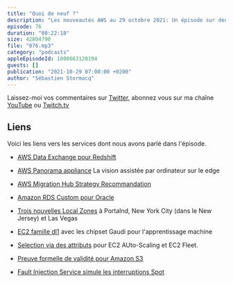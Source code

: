 ```yaml
---
title: "Quoi de neuf ?"
description: "Les nouveautés AWS au 29 octobre 2021: Un épisode sur deux du podcast est consacré à une brève revue des principales nouveautés AWS.  Cette semaine, nous parlons de preuve formelle de programmes pour S3, de vision assistée par ordinateur, de recommandations automatiques pour vous aider à migrer vos applications, de nouveaux types d'instances pour l'apprentissage machine et de deux nouveautés en matière de base de données, une qui concerne Oracle et l'autre MS SQL Server et Postgres."
episode: 76
duration: "00:22:18"
size: 42804790
file: "076.mp3"
category: "podcasts"
appleEpisodeId: 1000663120194
guests: []
publication: "2021-10-29 07:00:00 +0200"
author: "Sébastien Stormacq"
---
```


Laissez-moi vos commentaires sur [Twitter](https://twitter.com/sebsto), abonnez vous sur ma chaîne [YouTube](https://www.youtube.com/sebsto) ou [Twitch.tv](https://www.twitch.tv/sebAWS)

## Liens

Voici les liens vers les services dont nous avons parlé dans l'épisode.

- [AWS Data Exchange pour Redshift](https://aws.amazon.com/blogs/aws/new-aws-data-exchange-for-amazon-redshift/)

- [AWS Panorama appliance](https://aws.amazon.com/blogs/aws/computer-vision-at-the-edge-with-aws-panorama/) La vision assistée par ordinateur sur le edge

- [AWS Migration Hub Strategy Recommandation](https://aws.amazon.com/blogs/aws/new-strategy-recommendations-service-helps-streamline-aws-cloud-migration-and-modernization/)

- [Amazon RDS Custom pour Oracle](https://aws.amazon.com/blogs/aws/amazon-rds-custom-for-oracle-new-control-capabilities-in-database-environment/)

- [Trois nouvelles Local Zones](https://aws.amazon.com/blogs/aws/aws-local-zones-are-now-open-in-las-vegas-new-york-city-and-portland/) à Portalnd, New York City (dans le New Jersey) et Las Vegas 

- [EC2 famille dl1](https://aws.amazon.com/blogs/aws/new-ec2-instances-powered-by-gaudi-accelerators-for-training-deep-learning-models/) avec les chipset Gaudi pour l'apprentissage machine 

- [Selection via des attributs](https://aws.amazon.com/blogs/aws/new-attribute-based-instance-type-selection-for-ec2-auto-scaling-and-ec2-fleet/) pour EC2 AUto-Scaling et EC2 Fleet.

- [Preuve formelle de validité pour Amazon S3](https://aws.amazon.com/es/blogs/storage/how-automated-reasoning-helps-us-innovate-at-s3-scale/)

- [Fault Injection Service simule les interruptions Spot](https://aws.amazon.com/about-aws/whats-new/2021/10/aws-fault-injection-simulator-spot-interruptions/?nc1=h_ls)